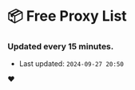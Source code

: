 # :package: Free Proxy List
### Updated every 15 minutes.

- Last updated: `2024-09-27 20:50`

:heart:
